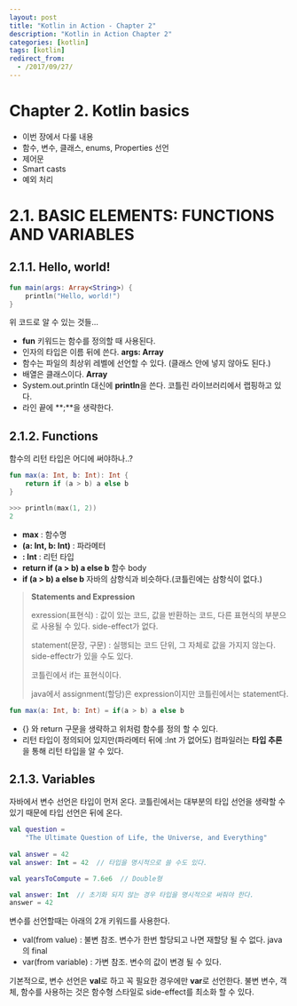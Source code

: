 ```yaml
---
layout: post
title: "Kotlin in Action - Chapter 2"
description: "Kotlin in Action Chapter 2"
categories: [kotlin]
tags: [kotlin]
redirect_from:
  - /2017/09/27/
---
```


# Chapter 2. Kotlin basics
* 이번 장에서 다룰 내용
 * 함수, 변수, 클래스, enums, Properties 선언
 * 제어문
 * Smart casts
 * 예외 처리 

# 2.1. BASIC ELEMENTS: FUNCTIONS AND VARIABLES

## 2.1.1. Hello, world!

~~~ kotlin
fun main(args: Array<String>) {
	println("Hello, world!")
}
~~~

위 코드로 알 수 있는 것들...

* **fun** 키워드는 함수를 정의할 때 사용된다.
* 인자의 타입은 이름 뒤에 쓴다. **args: Array<String>**
* 함수는 파일의 최상위 레벨에 선언할 수 있다. (클래스 안에 넣지 않아도 된다.)
* 배열은 클래스이다. **Array**
* System.out.println 대신에 **println**을 쓴다. 코틀린 라이브러리에서 랩핑하고 있다.
* 라인 끝에 **;**을 생략한다.

## 2.1.2. Functions

함수의 리턴 타입은 어디에 써야하나..?

~~~ kotlin
fun max(a: Int, b: Int): Int {
	return if (a > b) a else b
}

>>> println(max(1, 2))
2
~~~

* **max** : 함수명
* **(a: Int, b: Int)** : 파라메터
* **: Int** : 리턴 타입
* **return if (a > b) a else b** 함수 body
* **if (a > b) a else b** 자바의 삼항식과 비슷하다.(코틀린에는 삼항식이 없다.)

> **Statements and Expression**
> 
> exression(표현식) : 값이 있는 코드, 값을 반환하는 코드, 다른 표현식의 부분으로 사용될 수 있다. side-effect가 없다.
> 
> statement(문장, 구문) : 실행되는 코드 단위, 그 자체로 값을 가지지 않는다. side-effectr가 있을 수도 있다.
> 
> 코틀린에서 if는 표현식이다.
> 
> java에서 assignment(할당)은 expression이지만 코틀린에서는 statement다.

~~~ kotlin
fun max(a: Int, b: Int) = if(a > b) a else b
~~~
* {} 와 return 구문을 생략하고 위처럼 함수를 정의 할 수 있다.
* 리턴 타입이 정의되어 있지만(파라메터 뒤에 :Int 가 없어도) 컴파일러는 **타입 추론**을 통해 리턴 타입을 알 수 있다.

## 2.1.3. Variables
자바에서 변수 선언은 타입이 먼저 온다. 코틀린에서는 대부분의 타입 선언을 생략할 수 있기 때문에 타입 선언은 뒤에 온다.

~~~ kotlin
val question =
    "The Ultimate Question of Life, the Universe, and Everything"
    
val answer = 42
val answer: Int = 42  // 타입을 명시적으로 쓸 수도 있다.

val yearsToCompute = 7.6e6  // Double형

val answer: Int  // 초기화 되지 않는 경우 타입을 명시적으로 써줘야 한다.
answer = 42
~~~

변수를 선언할때는 아래의 2개 키워드를 사용한다.

* val(from value) : 불변 참조. 변수가 한번 할당되고 나면 재할당 될 수 없다. java의 final
* var(from variable) : 가변 참조. 변수의 값이 변경 될 수 있다.

기본적으로, 변수 선언은 **val**로 하고 꼭 필요한 경우에만 **var**로 선언한다. 불변 변수, 객체, 함수를 사용하는 것은 함수형 스타일로 side-effect를 최소화 할 수 있다. 

